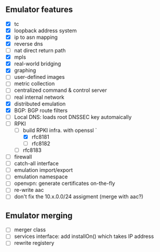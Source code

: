 ## Emulator features

- [x] tc
- [x] loopback address system
- [x] ip to asn mapping
- [x] reverse dns
- [ ] nat direct return path
- [x] mpls
- [x] real-world bridging
- [x] graphing
- [ ] user-defined images
- [ ] metric collection
- [ ] centralized command & control server
- [ ] real internal network
- [x] distributed emulation
- [x] BGP: BGP route filters
- [ ] Local DNS: loads root DNSSEC key automaically
- [ ] RPKI
    - [ ] build RPKI infra. with openssl `
        - [x] rfc8181
        - [ ] rfc8182
    - [ ] rfc8183
- [ ] firewall
- [ ] catch-all interface
- [ ] emulation import/export
- [ ] emulation namespace
- [ ] openvpn: generate certificates on-the-fly
- [ ] re-write aac
- [ ] don't fix the 10.x.0.0/24 assigment (merge with aac?)

## Emulator merging

- [ ] merger class
- [ ] services interface: add installOn() which takes IP address
- [ ] rewrite registery